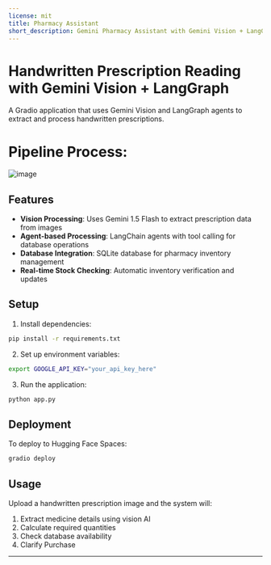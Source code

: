 ```yaml
---
license: mit
title: Pharmacy Assistant
short_description: Gemini Pharmacy Assistant with Gemini Vision + LangGraph
---
```

# Handwritten Prescription Reading with Gemini Vision + LangGraph

A Gradio application that uses Gemini Vision and LangGraph agents to extract and process handwritten prescriptions.


# Pipeline Process:

![image](https://github.com/user-attachments/assets/9e144fdd-cbed-48f6-945b-bb4ce8e0bb7e)


## Features

- **Vision Processing**: Uses Gemini 1.5 Flash to extract prescription data from images
- **Agent-based Processing**: LangChain agents with tool calling for database operations
- **Database Integration**: SQLite database for pharmacy inventory management
- **Real-time Stock Checking**: Automatic inventory verification and updates

## Setup

1. Install dependencies:
```bash
pip install -r requirements.txt
```

2. Set up environment variables:
```bash
export GOOGLE_API_KEY="your_api_key_here"
```

3. Run the application:
```bash
python app.py
```

## Deployment

To deploy to Hugging Face Spaces:
```bash
gradio deploy
```

## Usage

Upload a handwritten prescription image and the system will:
1. Extract medicine details using vision AI
2. Calculate required quantities 
3. Check database availability 
4. Clarify Purchase

---

